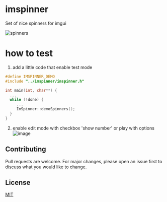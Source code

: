 # imspinner
Set of nice spinners for imgui

![spinners](https://github.com/user-attachments/assets/267f6169-e03b-4dd1-97fa-e2b73ca945ba)

# how to test

1. add a little code that enable test mode
```c++
#define IMSPINNER_DEMO
#include "../imspinner/imspinner.h"

int main(int, char**) {
  ...
  while (!done) {
     ...
     ImSpinner::demoSpinners();
  }
}
```
2. enable edit mode with checkbox 'show number' or play with options
![image](https://github.com/dalerank/imspinner/assets/918081/dac20ca2-30ab-48a2-b4bb-36caa4676d2c)

## Contributing

Pull requests are welcome. For major changes, please open an issue first
to discuss what you would like to change.

## License

[MIT](https://choosealicense.com/licenses/mit/)
